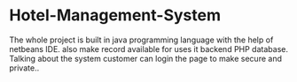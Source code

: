 # Hotel-Management-System
The whole project is built in java programming language with the help of netbeans IDE. also make record available for uses it backend PHP database. Talking about the system customer can login the page to make secure and private..
